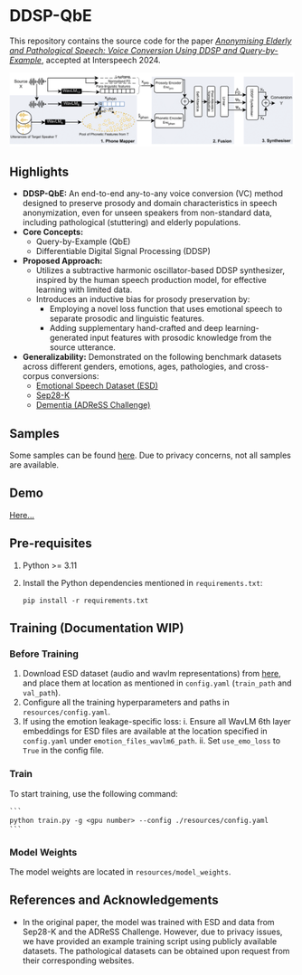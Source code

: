 # DDSP-QbE

This repository contains the source code for the paper *[Anonymising Elderly and Pathological Speech: Voice Conversion Using DDSP and Query-by-Example](https://www.researchgate.net/publication/381469769_Anonymising_Elderly_and_Pathological_Speech_Voice_Conversion_Using_DDSP_and_Query-by-Example)*, accepted at Interspeech 2024.

![Concept of our method. For details, refer to our paper at .....](ddsp-qbe.png)

## Highlights

- **DDSP-QbE:** An end-to-end any-to-any voice conversion (VC) method designed to preserve prosody and domain characteristics in speech anonymization, even for unseen speakers from non-standard data, including pathological (stuttering) and elderly populations.
- **Core Concepts:**
  - Query-by-Example (QbE)
  - Differentiable Digital Signal Processing (DDSP)
- **Proposed Approach:**
  - Utilizes a subtractive harmonic oscillator-based DDSP synthesizer, inspired by the human speech production model, for effective learning with limited data.
  - Introduces an inductive bias for prosody preservation by:
    - Employing a novel loss function that uses emotional speech to separate prosodic and linguistic features.
    - Adding supplementary hand-crafted and deep learning-generated input features with prosodic knowledge from the source utterance.
- **Generalizability:** Demonstrated on the following benchmark datasets across different genders, emotions, ages, pathologies, and cross-corpus conversions:
  - [Emotional Speech Dataset (ESD)](https://hltsingapore.github.io/ESD/)
  - [Sep28-K](https://machinelearning.apple.com/research/stuttering-event-detection)
  - [Dementia (ADReSS Challenge)](https://luzs.gitlab.io/adress/)

## Samples

Some samples can be found [here](https://github.com/suhitaghosh10/ddsp-qbe/tree/main/samples). Due to privacy concerns, not all samples are available.

## Demo

[Here...](https://github.com/suhitaghosh10/ddsp-qbe/blob/main/ddsp-qbe.ipynb)

## Pre-requisites

1. Python >= 3.11
2. Install the Python dependencies mentioned in `requirements.txt`:

    ```
    pip install -r requirements.txt
    ```

## Training (Documentation WIP)

### Before Training

1. Download ESD dataset (audio and wavlm representations) from [here](https://cloud.ovgu.de/s/S2L7xPX85KBoqBa), and place them at location as mentioned in `config.yaml` (`train_path` and `val_path`).
2. Configure all the training hyperparameters and paths in `resources/config.yaml`.
3. If using the emotion leakage-specific loss:
   i.  Ensure all WavLM 6th layer embeddings for ESD files are available at the location specified in `config.yaml` under `emotion_files_wavlm6_path`.
   ii. Set `use_emo_loss` to `True` in the config file.

### Train

To start training, use the following command:

    ```
    python train.py -g <gpu number> --config ./resources/config.yaml
    ```

### Model Weights

The model weights are located in `resources/model_weights`.

## References and Acknowledgements

* In the original paper, the model was trained with ESD and data from Sep28-K and the ADReSS Challenge. However, due to privacy issues, we have provided an example training script using publicly available datasets. The pathological datasets can be obtained upon request from their corresponding websites.
